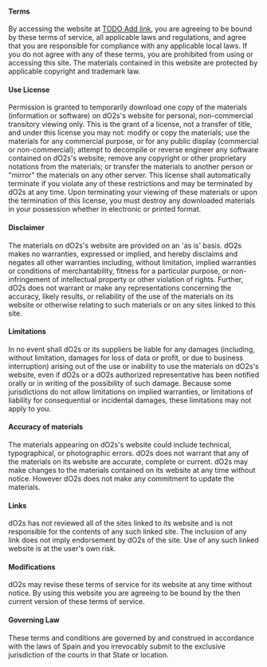 #### Terms

By accessing the website at [TODO Add link](#), you are agreeing to be bound by these terms of service, all applicable laws and regulations, and agree that you are responsible for compliance with any applicable local laws. If you do not agree with any of these terms, you are prohibited from using or accessing this site. The materials contained in this website are protected by applicable copyright and trademark law.

#### Use License

Permission is granted to temporarily download one copy of the materials (information or software) on dO2s's website for personal, non-commercial transitory viewing only. This is the grant of a license, not a transfer of title, and under this license you may not:
modify or copy the materials;
use the materials for any commercial purpose, or for any public display (commercial or non-commercial);
attempt to decompile or reverse engineer any software contained on dO2s's website;
remove any copyright or other proprietary notations from the materials; or
transfer the materials to another person or "mirror" the materials on any other server.
This license shall automatically terminate if you violate any of these restrictions and may be terminated by dO2s at any time. Upon terminating your viewing of these materials or upon the termination of this license, you must destroy any downloaded materials in your possession whether in electronic or printed format.

#### Disclaimer

The materials on dO2s's website are provided on an 'as is' basis. dO2s makes no warranties, expressed or implied, and hereby disclaims and negates all other warranties including, without limitation, implied warranties or conditions of merchantability, fitness for a particular purpose, or non-infringement of intellectual property or other violation of rights.
Further, dO2s does not warrant or make any representations concerning the accuracy, likely results, or reliability of the use of the materials on its website or otherwise relating to such materials or on any sites linked to this site.

#### Limitations

In no event shall dO2s or its suppliers be liable for any damages (including, without limitation, damages for loss of data or profit, or due to business interruption) arising out of the use or inability to use the materials on dO2s's website, even if dO2s or a dO2s authorized representative has been notified orally or in writing of the possibility of such damage. Because some jurisdictions do not allow limitations on implied warranties, or limitations of liability for consequential or incidental damages, these limitations may not apply to you.

#### Accuracy of materials

The materials appearing on dO2s's website could include technical, typographical, or photographic errors. dO2s does not warrant that any of the materials on its website are accurate, complete or current. dO2s may make changes to the materials contained on its website at any time without notice. However dO2s does not make any commitment to update the materials.

#### Links

dO2s has not reviewed all of the sites linked to its website and is not responsible for the contents of any such linked site. The inclusion of any link does not imply endorsement by dO2s of the site. Use of any such linked website is at the user's own risk.

#### Modifications

dO2s may revise these terms of service for its website at any time without notice. By using this website you are agreeing to be bound by the then current version of these terms of service.

#### Governing Law

These terms and conditions are governed by and construed in accordance with the laws of Spain and you irrevocably submit to the exclusive jurisdiction of the courts in that State or location.
